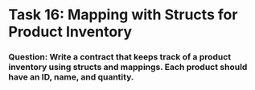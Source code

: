 # Task 16: Mapping with Structs for Product Inventory

### Question: Write a contract that keeps track of a product inventory using structs and mappings. Each product should have an ID, name, and quantity.